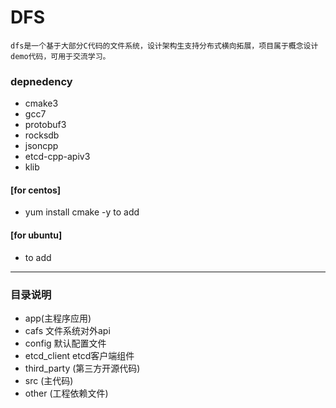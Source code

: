 # DFS 
    dfs是一个基于大部分C代码的文件系统，设计架构生支持分布式横向拓展，项目属于概念设计demo代码，可用于交流学习。

### depnedency

* cmake3
* gcc7
* protobuf3
* rocksdb
* jsoncpp
* etcd-cpp-apiv3
* klib

#### [for centos]

* yum install cmake -y
to add

#### [for ubuntu]

* to add

---
###                    目录说明
* app(主程序应用)
* cafs 文件系统对外api
* config 默认配置文件
* etcd_client etcd客户端组件
* third_party (第三方开源代码)
* src (主代码)
* other (工程依赖文件)
